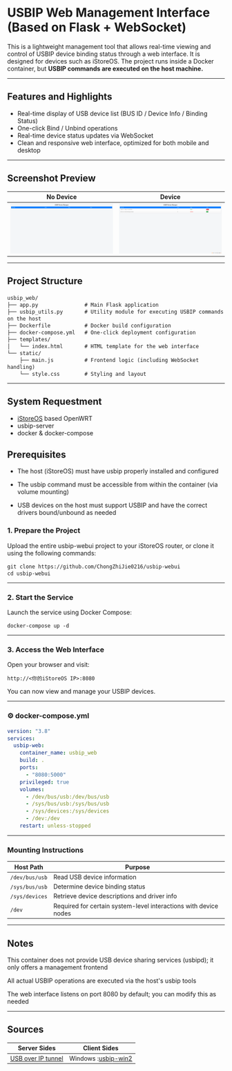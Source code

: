 # USBIP Web Management Interface (Based on Flask + WebSocket)

This is a lightweight management tool that allows real-time viewing and control of USBIP device binding status through a web interface.
It is designed for devices such as iStoreOS.
The project runs inside a Docker container, but **USBIP commands are executed on the host machine.**

---

## Features and Highlights

- Real-time display of USB device list (BUS ID / Device Info / Binding Status)
- One-click Bind / Unbind operations
- Real-time device status updates via WebSocket
- Clean and responsive web interface, optimized for both mobile and desktop

---

## Screenshot Preview

| No Device              | Device                   |
| ---------------------- | ------------------------ |
| ![alt text](image.png) | ![alt text](image-1.png) |

---

## Project Structure

```
usbip_web/
├── app.py               # Main Flask application
├── usbip_utils.py       # Utility module for executing USBIP commands on the host
├── Dockerfile           # Docker build configuration
├── docker-compose.yml   # One-click deployment configuration
├── templates/
│   └── index.html       # HTML template for the web interface
└── static/
    ├── main.js          # Frontend logic (including WebSocket handling)
    └── style.css        # Styling and layout
```

---

## System Requestment

- [iStoreOS](https://github.com/istoreos/istoreos) based OpenWRT
- usbip-server
- docker & docker-compose

## Prerequisites

- The host (iStoreOS) must have usbip properly installed and configured

- The usbip command must be accessible from within the container (via volume mounting)

- USB devices on the host must support USBIP and have the correct drivers bound/unbound as needed

### 1. Prepare the Project

Upload the entire usbip-webui project to your iStoreOS router, or clone it using the following commands:

```
git clone https://github.com/ChongZhiJie0216/usbip-webui
cd usbip-webui
```

---

### 2. Start the Service

Launch the service using Docker Compose:

```
docker-compose up -d
```

---

### 3. Access the Web Interface

Open your browser and visit:

```
http://<你的iStoreOS IP>:8080
```

You can now view and manage your USBIP devices.

---

### ⚙ docker-compose.yml

```yaml
version: "3.8"
services:
  usbip-web:
    container_name: usbip_web
    build: .
    ports:
      - "8080:5000"
    privileged: true
    volumes:
      - /dev/bus/usb:/dev/bus/usb
      - /sys/bus/usb:/sys/bus/usb
      - /sys/devices:/sys/devices
      - /dev:/dev
    restart: unless-stopped
```

---

### Mounting Instructions

| Host Path      | Purpose                                                          |
| -------------- | ---------------------------------------------------------------- |
| `/dev/bus/usb` | Read USB device information                                      |
| `/sys/bus/usb` | Determine device binding status                                  |
| `/sys/devices` | Retrieve device descriptions and driver info                     |
| `/dev`         | Required for certain system-level interactions with device nodes |

---

## Notes

This container does not provide USB device sharing services (usbipd); it only offers a management frontend

All actual USBIP operations are executed via the host's usbip tools

The web interface listens on port 8080 by default; you can modify this as needed

---

## Sources

| Server Sides                                                                    | Client Sides                                                  |
| ------------------------------------------------------------------------------- | ------------------------------------------------------------- |
| [USB over IP tunnel](https://openwrt.org/docs/guide-user/services/usb.iptunnel) | Windows :[usbip-win2](https://github.com/vadimgrn/usbip-win2) |
